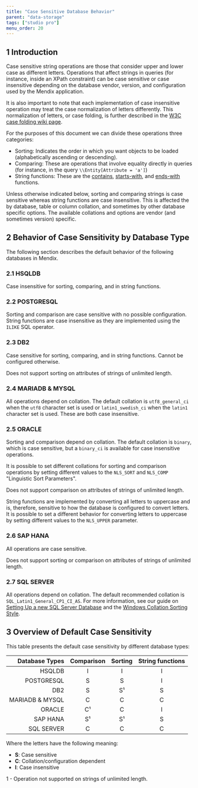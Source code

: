 ```yaml
---
title: "Case Sensitive Database Behavior"
parent: "data-storage"
tags: ["studio pro"]
menu_order: 20
---
```


## 1 Introduction

Case sensitive string operations are those that consider upper and lower case as different letters.
Operations that affect strings in queries (for instance, inside an XPath constraint) can be case sensitive or case insensitive depending on the database vendor, version, and configuration used by the Mendix application.

It is also important to note that each implementation of case insensitive operation may treat the case normalization of letters differently.
This normalization of letters, or case folding, is further described in the [W3C case folding wiki page](https://www.w3.org/International/wiki/Case_folding).

For the purposes of this document we can divide these operations three categories:

- Sorting: Indicates the order in which you want objects to be loaded (alphabetically ascending or descending).
- Comparing: These are operations that involve equality directly in queries (for instance, in the query `\\Entity[Attribute = 'a']`)
- String functions: These are the [contains](xpath-contains), [starts-with](xpath-starts-with), and [ends-with](xpath-ends-with) functions.

Unless otherwise indicated below, sorting and comparing strings is case sensitive whereas string functions are case insensitive.
This is affected the by database, table or column collation, and sometimes by other database specific options.
The available collations and options are vendor (and sometimes version) specific.

## 2 Behavior of Case Sensitivity by Database Type

The following section describes the default behavior of the following databases in Mendix.

### 2.1 HSQLDB

Case insensitive for sorting, comparing, and in string functions.

### 2.2 POSTGRESQL

Sorting and comparison are case sensitive with no possible configuration.
String functions are case insensitive as they are implemented using the `ILIKE` SQL operator.

### 2.3 DB2

Case sensitive for sorting, comparing, and in string functions.
Cannot be configured otherwise.

Does not support sorting on attributes of strings of unlimited length.

### 2.4 MARIADB & MYSQL

All operations depend on collation.
The default collation is `utf8_general_ci` when the `utf8` character set is used or `latin1_swedish_ci` when the `latin1` character set is used.
These are both case insensitive.

### 2.5 ORACLE

Sorting and comparison depend on collation.
The default collation is `binary`, which is case sensitive, but a `binary_ci` is available for case insensitive operations.

It is possible to set different collations for sorting and comparison operations by setting different values to the `NLS_SORT` and `NLS_COMP` "Linguistic Sort Parameters".

Does not support comparison on attributes of strings of unlimited length.

String functions are implemented by converting all letters to uppercase and is, therefore, sensitive to how the database is configured to convert letters.
It is possible to set a different behavior for converting letters to uppercase by setting different values to the `NLS_UPPER` parameter.

### 2.6 SAP HANA

All operations are case sensitive.

Does not support sorting or comparison on attributes of strings of unlimited length.

### 2.7 SQL SERVER

All operations depend on collation.
The default recommended collation is `SQL_Latin1_General_CP1_CI_AS`.
For more information, see our guide on [Setting Up a new SQL Server Database](setting-up-a-new-sql-server-database) and the [Windows Collation Sorting Style](https://msdn.microsoft.com/en-us/library/ms143515.aspx).

## 3 Overview of Default Case Sensitivity

This table presents the default case sensitivity by different database types:

| **Database Types** | **Comparison** | **Sorting** | **String functions** |
|-------------------:|:--------------:|:-----------:|:--------------------:|
| HSQLDB             | I              | I           | I                    |
| POSTGRESQL         | S              | S           | I                    |
| DB2                | S              | S¹          | S                    |
| MARIADB & MYSQL    | C              | C           | C                    |
| ORACLE             | C¹             | C           | I                    |
| SAP HANA           | S¹             | S¹          | S                    |
| SQL SERVER         | C              | C           | C                    |

Where the letters have the following meaning:

- **S**: Case sensitive
- **C**: Collation/configuration dependent
- **I**: Case insensitive

1 - Operation not supported on strings of unlimited length.
